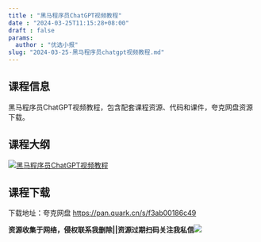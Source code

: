 ```yaml
---
title : "黑马程序员ChatGPT视频教程"
date : "2024-03-25T11:15:28+08:00"
draft : false
params:
  author : "优选小报"
slug: "2024-03-25-黑马程序员chatgpt视频教程.md"
---
```


## 课程信息

黑马程序员ChatGPT视频教程，包含配套课程资源、代码和课件，夸克网盘资源下载。

## 课程大纲

[![黑马程序员ChatGPT视频教程](//img7-1.zhekoulieshou.com/mmbiz_jpg/iaHBVewvSIbAjcr9g6TlCXSfiaDqkbzuEzJbUzK9wmOk3JEplOicQ1W9dVDpIo5HebY7KTRSBvcozWkVUs96mnsAQ/0)](//img7-1.zhekoulieshou.com/mmbiz_jpg/iaHBVewvSIbAjcr9g6TlCXSfiaDqkbzuEzJbUzK9wmOk3JEplOicQ1W9dVDpIo5HebY7KTRSBvcozWkVUs96mnsAQ/0)

## 课程下载

下载地址：夸克网盘 https://pan.quark.cn/s/f3ab00186c49

**资源收集于网络，侵权联系我删除||资源过期扫码关注我私信**![](//img7-1.zhekoulieshou.com/mmbiz_jpg/iaHBVewvSIbAjcr9g6TlCXSfiaDqkbzuEzp207hVzPqT4YGQOAazQ1KNHCeACbia5Lzq4Ckwibe48iar1q7lgVP1o3w/640?wx_fmt=jpeg&from=appmsg)


